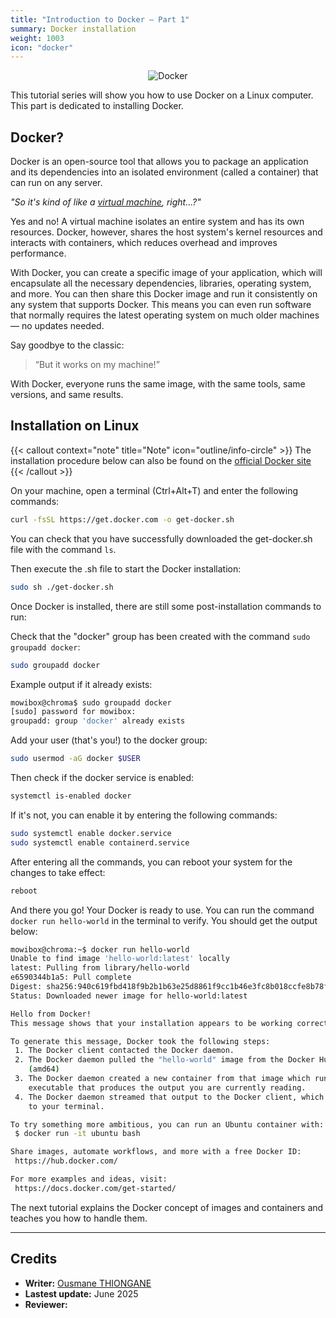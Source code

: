 ```yaml
---
title: "Introduction to Docker – Part 1"
summary: Docker installation
weight: 1003
icon: "docker"
---
```


<p align="center">
    <img src="/chroma/images/docker1.png" alt="Docker" class="w-full h-auto" />
</p>

This tutorial series will show you how to use Docker on a Linux computer. This part is dedicated to installing Docker.

## Docker?

Docker is an open-source tool that allows you to package an application and its dependencies into an isolated environment (called a container) that can run on any server.

_"So it's kind of like a [virtual machine](https://cloud.google.com/learn/what-is-a-virtual-machine?hl=en), right...?"_

Yes and no! A virtual machine isolates an entire system and has its own resources. Docker, however, shares the host system's kernel resources and interacts with containers, which reduces overhead and improves performance.

With Docker, you can create a specific image of your application, which will encapsulate all the necessary dependencies, libraries, operating system, and more. You can then share this Docker image and run it consistently on any system that supports Docker. This means you can even run software that normally requires the latest operating system on much older machines — no updates needed.

Say goodbye to the classic:

> “But it works on my machine!”

With Docker, everyone runs the same image, with the same tools, same versions, and same results.

## Installation on Linux

{{< callout context="note" title="Note" icon="outline/info-circle" >}}
The installation procedure below can also be found on the [official Docker site](https://docs.docker.com/engine/install/ubuntu)
{{< /callout >}}

On your machine, open a terminal (Ctrl+Alt+T) and enter the following commands:

```bash {frame="none"}
curl -fsSL https://get.docker.com -o get-docker.sh
```

You can check that you have successfully downloaded the get-docker.sh file with the command `ls`.

Then execute the .sh file to start the Docker installation:

```bash {frame="none"}
sudo sh ./get-docker.sh
```

Once Docker is installed, there are still some post-installation commands to run:

Check that the "docker" group has been created with the command `sudo groupadd docker`:

```bash {frame="none"}
sudo groupadd docker
```

Example output if it already exists:

```bash {title="Terminal"}
mowibox@chroma$ sudo groupadd docker
[sudo] password for mowibox:
groupadd: group 'docker' already exists
```

Add your user (that's you!) to the docker group:

```bash {frame="none"}
sudo usermod -aG docker $USER
```

Then check if the docker service is enabled:

```bash {frame="none"}
systemctl is-enabled docker
```

If it's not, you can enable it by entering the following commands:

```bash {frame="none"}
sudo systemctl enable docker.service
sudo systemctl enable containerd.service
```

After entering all the commands, you can reboot your system for the changes to take effect:

```bash {frame="none"}
reboot
```

And there you go! Your Docker is ready to use. You can run the command `docker run hello-world` in the terminal to verify. You should get the output below:

```bash {title="Terminal"}
mowibox@chroma:~$ docker run hello-world
Unable to find image 'hello-world:latest' locally
latest: Pulling from library/hello-world
e6590344b1a5: Pull complete
Digest: sha256:940c619fbd418f9b2b1b63e25d8861f9cc1b46e3fc8b018ccfe8b78f19b8cc4f
Status: Downloaded newer image for hello-world:latest

Hello from Docker!
This message shows that your installation appears to be working correctly.

To generate this message, Docker took the following steps:
 1. The Docker client contacted the Docker daemon.
 2. The Docker daemon pulled the "hello-world" image from the Docker Hub.
    (amd64)
 3. The Docker daemon created a new container from that image which runs the
    executable that produces the output you are currently reading.
 4. The Docker daemon streamed that output to the Docker client, which sent it
    to your terminal.

To try something more ambitious, you can run an Ubuntu container with:
 $ docker run -it ubuntu bash

Share images, automate workflows, and more with a free Docker ID:
 https://hub.docker.com/

For more examples and ideas, visit:
 https://docs.docker.com/get-started/
```

The next tutorial explains the Docker concept of images and containers and teaches you how to handle them.

---

## Credits

* **Writer:** [Ousmane THIONGANE](https://github.com/Mowibox)
* **Lastest update:** June 2025
* **Reviewer:**
